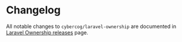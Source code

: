 # Changelog

All notable changes to `cybercog/laravel-ownership` are documented in [Laravel Ownership releases] page.

[Laravel Ownership releases]: https://github.com/cybercog/laravel-ownership/releases
